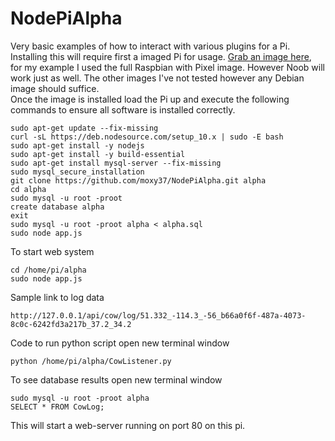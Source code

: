 # NodePiAlpha
Very basic examples of how to interact with various plugins for a Pi.  Installing this will require first a imaged Pi for usage.  [Grab an image here](https://www.raspberrypi.org/downloads/), for my example I used the full Raspbian with Pixel image.  However Noob will work just as well.  The other images I've not tested however any Debian image should suffice.  
Once the image is installed load the Pi up and execute the following commands to ensure all software is installed correctly.

    sudo apt-get update --fix-missing
	curl -sL https://deb.nodesource.com/setup_10.x | sudo -E bash 
	sudo apt-get install -y nodejs 
	sudo apt-get install -y build-essential
	sudo apt-get install mysql-server --fix-missing
	sudo mysql_secure_installation
	git clone https://github.com/moxy37/NodePiAlpha.git alpha
	cd alpha
	sudo mysql -u root -proot
	create database alpha
	exit
	sudo mysql -u root -proot alpha < alpha.sql
	sudo node app.js

To start web system

    cd /home/pi/alpha
    sudo node app.js

Sample link to log data

    http://127.0.0.1/api/cow/log/51.332_-114.3_-56_b66a0f6f-487a-4073-8c0c-6242fd3a217b_37.2_34.2

Code to run python script open new terminal window

    python /home/pi/alpha/CowListener.py

To see database results open new terminal window

    sudo mysql -u root -proot alpha
    SELECT * FROM CowLog;

This will start a web-server running on port 80 on this pi.
